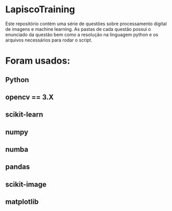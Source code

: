 # LapiscoTraining

Este repositório contém uma série de questões sobre processamento digital de imagens e machine learning. As pastas de cada questão possui o enunciado da questão bem como a resolução na linguagem python e os arquivos necessários para rodar o script.

# Foram usados:
Python
----
opencv == 3.X
-----
scikit-learn
-----
numpy
-----
numba
-----
pandas
-----
scikit-image
-----
matplotlib
-----
